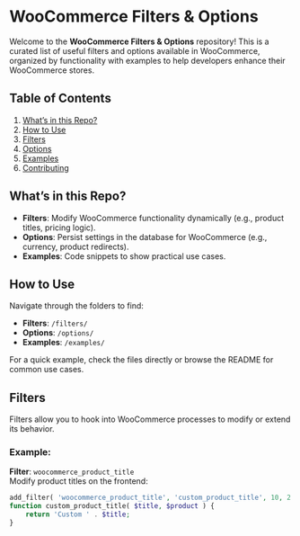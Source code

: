 # WooCommerce Filters & Options

Welcome to the **WooCommerce Filters & Options** repository! This is a curated list of useful filters and options available in WooCommerce, organized by functionality with examples to help developers enhance their WooCommerce stores.

## Table of Contents
1. [What’s in this Repo?](#whats-in-this-repo)
2. [How to Use](#how-to-use)
3. [Filters](#filters)
4. [Options](#options)
5. [Examples](#examples)
6. [Contributing](#contributing)

## What’s in this Repo?

- **Filters**: Modify WooCommerce functionality dynamically (e.g., product titles, pricing logic).
- **Options**: Persist settings in the database for WooCommerce (e.g., currency, product redirects).
- **Examples**: Code snippets to show practical use cases.

## How to Use
Navigate through the folders to find:
- **Filters**: `/filters/`
- **Options**: `/options/`
- **Examples**: `/examples/`

For a quick example, check the files directly or browse the README for common use cases.

## Filters

Filters allow you to hook into WooCommerce processes to modify or extend its behavior.

### Example:
**Filter**: `woocommerce_product_title`  
Modify product titles on the frontend:
```php
add_filter( 'woocommerce_product_title', 'custom_product_title', 10, 2 );
function custom_product_title( $title, $product ) {
    return 'Custom ' . $title;
}
